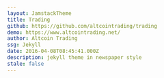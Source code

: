```yaml
---
layout: JamstackTheme
title: Trading
github: https://github.com/altcointrading/trading
demo: https://www.altcointrading.net/
author: Altcoin Trading
ssg: Jekyll
date: 2016-04-08T08:45:41.000Z
description: jekyll theme in newspaper style
stale: false
---
```

